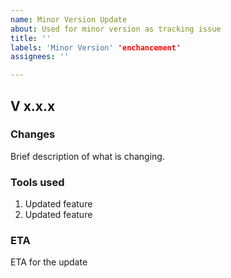 ```yaml
---
name: Minor Version Update
about: Used for minor version as tracking issue
title: ''
labels: 'Minor Version' 'enchancement'
assignees: ''

---
```


## V x.x.x

### Changes
Brief description of what is changing.


### Tools used
1. Updated feature
1. Updated feature

### ETA
ETA for the update


